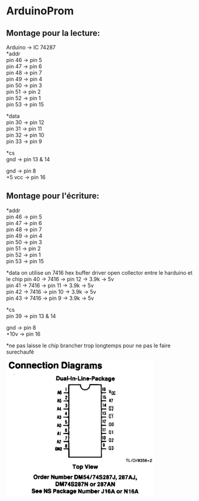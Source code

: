 # ArduinoProm

## Montage pour la lecture:
  
Arduino -> IC 74287  
*addr  
pin 46 -> pin 5  
pin 47 -> pin 6  
pin 48 -> pin 7  
pin 49 -> pin 4  
pin 50 -> pin 3  
pin 51 -> pin 2  
pin 52 -> pin 1  
pin 53 -> pin 15  
  
*data  
pin 30 -> pin 12  
pin 31 -> pin 11  
pin 32 -> pin 10  
pin 33 -> pin 9  
  
*cs  
gnd -> pin 13 & 14  
  
gnd -> pin 8  
+5 vcc -> pin 16  
  
## Montage pour l'écriture:  
  
*addr  
pin 46 -> pin 5  
pin 47 -> pin 6  
pin 48 -> pin 7  
pin 49 -> pin 4  
pin 50 -> pin 3  
pin 51 -> pin 2  
pin 52 -> pin 1  
pin 53 -> pin 15  
  
*data  on utilise un 7416 hex buffer driver open collector entre le harduino et le chip
pin 40 -> 7416 -> pin 12 -> 3.9k -> 5v  
pin 41 -> 7416 -> pin 11 -> 3.9k -> 5v  
pin 42 -> 7416 -> pin 10 -> 3.9k -> 5v  
pin 43 -> 7416 -> pin 9 -> 3.9k -> 5v  

*cs  
pin 39 -> pin 13 & 14  
  
gnd -> pin 8  
+10v -> pin 16   
  
*ne pas laisse le chip brancher trop longtemps pour ne pas le faire surechaufé


![alt text](https://raw.githubusercontent.com/Pikasoo01/ArduinoProm/main/NS_74S287.jpg)
